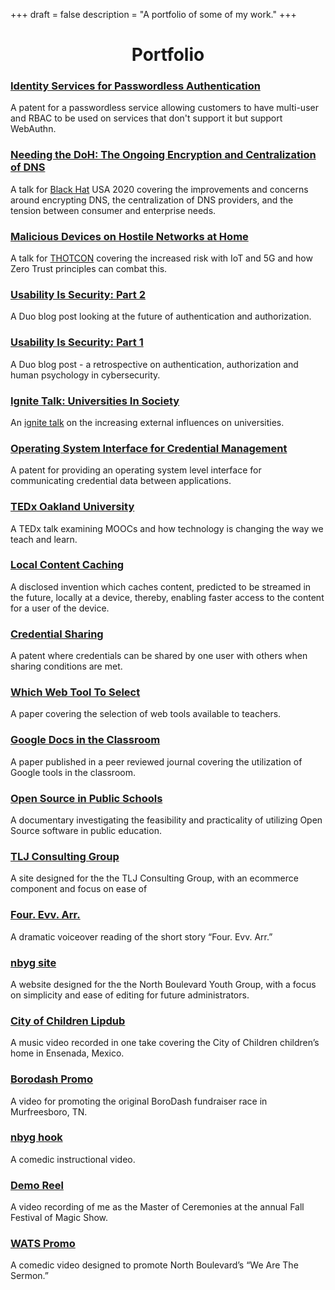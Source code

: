 +++
draft = false
description = "A portfolio of some of my work."
+++

<center><h1>Portfolio</h1></center>

### [Identity Services for Passwordless Authentication](https://patents.google.com/patent/US20200403993A1) ###
A patent for a passwordless service allowing customers to have multi-user and RBAC to be used on services that don't support it but support WebAuthn.

### [Needing the DoH: The Ongoing Encryption and Centralization of DNS](https://www.youtube.com/watch?v=XCnE2o2pfxs) ###
A talk for [Black Hat](https://blackhat.com/) USA 2020 covering the improvements and concerns around encrypting DNS, the centralization of DNS providers, and the tension between consumer and enterprise needs.

### [Malicious Devices on Hostile Networks at Home](https://blog.eldrid.ge/2019/05/04/thotcon-malicious-devices/) ###
A talk for [THOTCON](https://www.thotcon.org/) covering the increased risk with IoT and 5G and how Zero Trust principles can combat this.

### [Usability Is Security: Part 2](https://duo.com/blog/usability-is-security-the-future) ###
A Duo blog post looking at the future of authentication and authorization.

### [Usability Is Security: Part 1](https://duo.com/blog/part-1-usability-is-security) ###
A Duo blog post - a retrospective on authentication, authorization and human psychology in cybersecurity.

### [Ignite Talk: Universities In Society](https://www.youtube.com/watch?v=fceGFd0sr2w) ###
An [ignite talk](http://www.ignitetalks.io/) on the increasing external influences on universities.

### [Operating System Interface for Credential Management](https://patents.google.com/patent/US9825934B1/) ###
A patent for providing an operating system level interface for communicating credential data between applications.

### [TEDx Oakland University](https://www.youtube.com/watch?v=pLpEDr7WkOI) ###
A TEDx talk examining MOOCs and how technology is changing the way we teach and learn.

### [Local Content Caching](http://www.tdcommons.org/dpubs_series/63/) ###
A disclosed invention which caches content, predicted to be streamed in the future, locally at a device, thereby, enabling faster access to the content for a user of the device.

### [Credential Sharing](https://patents.google.com/patent/US20150278510A1/) ###
A patent where credentials can be shared by one user with others when sharing conditions are met.

### [Which Web Tool To Select](/files/webtool.pdf) ###
A paper covering the selection of web tools available to teachers.

### [Google Docs in the Classroom](/files/googledocs.pdf) ###
A paper published in a peer reviewed journal covering the utilization of
Google tools in the classroom.

### [Open Source in Public Schools](https://www.youtube.com/watch?v=P0o_ocS-2UY) ###
A documentary investigating the feasibility and practicality of utilizing Open Source software in
public education.


### [TLJ Consulting Group](https://web.archive.org/web/20141218074640/http://tljconsultinggroup.com/) ###
A site designed for the the TLJ Consulting Group, with an ecommerce component and focus on ease of

### [Four. Evv. Arr.](https://soundcloud.com/eldridgea/four-evv-arr) ###
A dramatic voiceover reading of the short story “Four. Evv. Arr.”

### [nbyg site](https://web.archive.org/web/20210416211202/http://www.nbyg.org/) ###
A website designed for the the North Boulevard Youth Group, with a focus
on simplicity and ease of editing for future administrators.

### [City of Children Lipdub](https://www.youtube.com/watch?v=5KqiuxY-XhI) ###
A music video recorded in one take covering the City of Children
children’s home in Ensenada, Mexico.

### [Borodash Promo](https://www.youtube.com/watch?v=scgDmbz-Kbs) ###
A video for promoting the original BoroDash fundraiser race in Murfreesboro, TN.

### [nbyg hook](https://www.youtube.com/watch?v=m-G_VPpxdb0) ###
A comedic instructional video.

### [Demo Reel](https://www.youtube.com/watch?v=Zfdb_WUQ_jE) ###
A video recording of me as the Master of Ceremonies at the annual Fall
Festival of Magic Show.

### [WATS Promo](https://www.youtube.com/watch?v=xpUZA0RoeOI) ###
A comedic video designed to promote North Boulevard’s “We Are The Sermon.”





